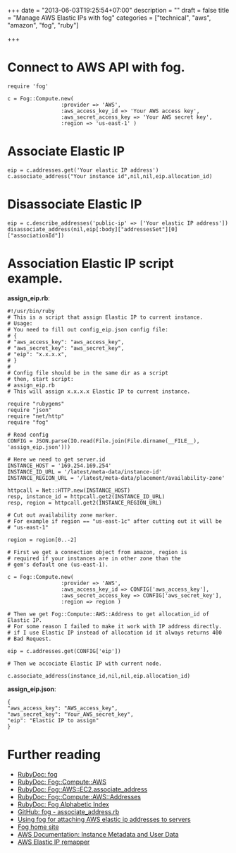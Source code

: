 +++
date = "2013-06-03T19:25:54+07:00"
description = ""
draft = false
title = "Manage AWS Elastic IPs with fog"
categories = ["technical", "aws", "amazon", "fog", "ruby"]

+++

# Connect to AWS API with fog.

```
require 'fog'

c = Fog::Compute.new(
                 :provider => 'AWS',
                 :aws_access_key_id => 'Your AWS access key',
                 :aws_secret_access_key => 'Your AWS secret key',
                 :region => 'us-east-1' )
```

<!--more-->

# Associate Elastic IP

    eip = c.addresses.get('Your elastic IP address')
    c.associate_address("Your instance id",nil,nil,eip.allocation_id)

# Disassociate Elastic IP

    eip = c.describe_addresses('public-ip' => ['Your elastic IP address'])
    disassociate_address(nil,eip[:body]["addressesSet"][0]["associationId"])

# Association Elastic IP script example.

**assign_eip.rb**:

    #!/usr/bin/ruby
    # This is a script that assign Elastic IP to current instance.
    # Usage:
    # You need to fill out config_eip.json config file:
    # {
    # "aws_access_key": "aws_access_key",
    # "aws_secret_key": "aws_secret_key",
    # "eip": "x.x.x.x",
    # }
    #
    # Config file should be in the same dir as a script
    # then, start script:
    # assign_eip.rb
    # This will assign x.x.x.x Elastic IP to current instance.
    
    require "rubygems"
    require "json"
    require "net/http"
    require "fog"
    
    # Read config
    CONFIG = JSON.parse(IO.read(File.join(File.dirname(__FILE__), 'assign_eip.json')))
    
    # Here we need to get server.id
    INSTANCE_HOST = '169.254.169.254'
    INSTANCE_ID_URL = '/latest/meta-data/instance-id'
    INSTANCE_REGION_URL = '/latest/meta-data/placement/availability-zone'
    
    httpcall = Net::HTTP.new(INSTANCE_HOST)
    resp, instance_id = httpcall.get2(INSTANCE_ID_URL)
    resp, region = httpcall.get2(INSTANCE_REGION_URL)
    
    # Cut out availability zone marker.
    # For example if region == "us-east-1c" after cutting out it will be
    # "us-east-1"
    
    region = region[0..-2]
    
    # First we get a connection object from amazon, region is
    # required if your instances are in other zone than the
    # gem's default one (us-east-1).
    
    c = Fog::Compute.new(
                     :provider => 'AWS',
                     :aws_access_key_id => CONFIG['aws_access_key'],
                     :aws_secret_access_key => CONFIG['aws_secret_key'],
                     :region => region )
    
    # Then we get Fog::Compute::AWS::Address to get allocation_id of Elastic IP.
    # For some reason I failed to make it work with IP address directly.
    # if I use Elastic IP instead of allocation id it always returns 400
    # Bad Request.
    
    eip = c.addresses.get(CONFIG['eip'])
    
    # Then we accociate Elastic IP with current node.
    
    c.associate_address(instance_id,nil,nil,eip.allocation_id)

**assign_eip.json**:

    {
    "aws_access_key": "AWS_access_key",
    "aws_secret_key": "Your_AWS_secret_key",
    "eip": "Elastic IP to assign"
    }

# Further reading

  * [RubyDoc: fog](http://rubydoc.info/gems/fog/frames)
  * [RubyDoc: Fog::Compute::AWS](http://rubydoc.info/github/fog/fog/Fog/Compute/AWS)
  * [RubyDoc: Fog::AWS::EC2.associate_address](http://rubydoc.info/github/stesla/fog/Fog/AWS/EC2#associate_address-instance_method)
  * [RubyDoc: Fog::Compute::AWS::Addresses](http://rubydoc.info/github/fog/fog/Fog/Compute/AWS/Addresses)
  * [RubyDoc: Fog Alphabetic Index](http://rubydoc.info/github/fog/fog/index)
  * [GitHub: fog - associate_address.rb](https://github.com/fog/fog/blob/master/lib/fog/aws/requests/compute/associate_address.rb)
  * [Using fog for attaching AWS elastic ip addresses to servers](http://opsrobot.com/post/9631423001/using-fog-for-attaching-aws-elastic-ip-addresses-to)
  * [Fog home site](http://fog.io/)
  * [AWS Documentation: Instance Metadata and User Data](http://docs.aws.amazon.com/AWSEC2/latest/UserGuide/AESDG-chapter-instancedata.html)
  * [AWS Elastic IP remapper](https://github.com/madebymade/aws-remap-elastic-ip)
